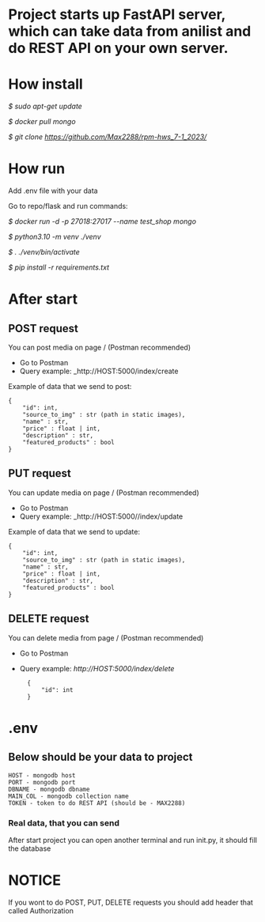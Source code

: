 # Project starts up FastAPI server, which can take data from anilist and do REST API on your own server.

# How install
_$ sudo apt-get update_

_$ docker pull mongo_

_$ git clone https://github.com/Max2288/rpm-hws_7-1_2023/_


# How run
Add .env file with your data

Go to repo/flask and run commands:

_$ docker run -d -p 27018:27017 --name test_shop mongo_

_$ python3.10 -m venv ./venv_

_$ . ./venv/bin/activate_

_$ pip install -r requirements.txt_

# After start


## POST request

You can post media on page / (Postman recommended)

* Go to Postman
* Query example: _http://HOST:5000/index/create


Example of data that we send to post: 

    {
        "id": int,
        "source_to_img" : str (path in static images),
        "name" : str,
        "price" : float | int,
        "description" : str,
        "featured_products" : bool
    }

## PUT request

You can update media on page / (Postman recommended)

* Go to Postman
* Query example: _http://HOST:5000//index/update


Example of data that we send to update: 

    {
        "id": int,
        "source_to_img" : str (path in static images),
        "name" : str,
        "price" : float | int,
        "description" : str,
        "featured_products" : bool
    }

## DELETE request

You can delete media from page / (Postman recommended)

* Go to Postman
* Query example: _http://HOST:5000/index/delete_

        {
            "id": int
        }


# .env
## Below should be your data to project
    HOST - mongodb host
    PORT - mongodb port
    DBNAME - mongodb dbname 
    MAIN_COL - mongodb collection name
    TOKEN - token to do REST API (should be - MAX2288)

### Real data, that you can send
After start project you can open another terminal and run init.py,
it should fill the database

# NOTICE
If you wont to do POST, PUT, DELETE requests you should add header that called Authorization






